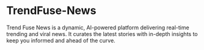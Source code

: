 # TrendFuse-News
Trend Fuse News is a dynamic, AI-powered platform delivering real-time trending and viral news. It curates the latest stories with in-depth insights to keep you informed and ahead of the curve.

